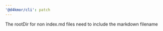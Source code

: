 ```yaml
---
'@d4kmor/cli': patch
---
```


The rootDir for non index.md files need to include the markdown filename
